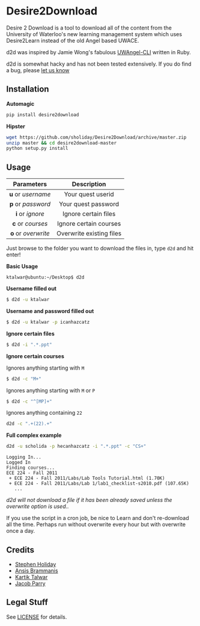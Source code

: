 # Desire2Download

Desire 2 Download is a tool to download all of the content from the University of Waterloo's
new learning management system which uses Desire2Learn instead of the old Angel
based UWACE.

d2d was inspired by Jamie Wong's fabulous [UWAngel-CLI](https://github.com/phleet/UWAngel-CLI)
written in Ruby.

d2d is somewhat hacky and has not been tested extensively. If you do find a bug,
please [let us know](https://github.com/sholiday/desire2download/issues)


## Installation

**Automagic**

```sh
pip install desire2download
```

**Hipster**

```sh
wget https://github.com/sholiday/Desire2Download/archive/master.zip
unzip master && cd desire2download-master
python setup.py install
```


## Usage


|    **Parameters**    |    **Description**       |
|:--------------------:|:------------------------:|
| **u** or *username*  | Your quest userid        |
| **p** or *password*  | Your quest password      |
| **i** or *ignore*    | Ignore certain files     | 
| **c** or *courses*   | Ignore certain courses   |
| **o** or *overwrite* | Overwrite existing files |


Just browse to the folder you want to download the files in, type `d2d` and hit enter!


**Basic Usage**

```
ktalwar@ubuntu:~/Desktop$ d2d
```


**Username filled out**

```sh
$ d2d -u ktalwar
```


**Username and password filled out**

```sh
$ d2d -u ktalwar -p icanhazcatz
```

**Ignore certain files**

```sh
$ d2d -i ".*.ppt"
```

**Ignore certain courses**

Ignores anything starting with `M`

```sh
$ d2d -c "M+"
```

Ignores anything starting with `M` or `P`

```sh
$ d2d -c "^[MP]+"
```


Ignores anything containing `22`

```sh
d2d -c ".+(22).+"
```


**Full complex example**

```sh
d2d -u scholida -p hecanhazcatz -i ".*.ppt" -c "CS+"
```

```
Logging In...
Logged In
Finding courses...
ECE 224 - Fall 2011
 + ECE 224 - Fall 2011/Labs/Lab Tools Tutorial.html (1.70K)
 + ECE 224 - Fall 2011/Labs/Lab 1/lab1_checklist-s2010.pdf (107.65K)
   ...
```

*d2d will not download a file if it has been already saved unless the overwrite
option is used..*

If you use the script in a cron job, be nice to Learn and don't re-download all
the time. Perhaps run without overwrite every hour but with overwrite once a day.

## Credits

* [Stephen Holiday](http://stephenholiday.com)
* [Ansis Brammanis](https://github.com/aibram)
* [Kartik Talwar](http://kartikt.com)
* [Jacob Parry](https://www.jacobparry.ca)


## Legal Stuff

See [LICENSE](https://github.com/sholiday/desire2download/blob/master/LICENSE) for details.
